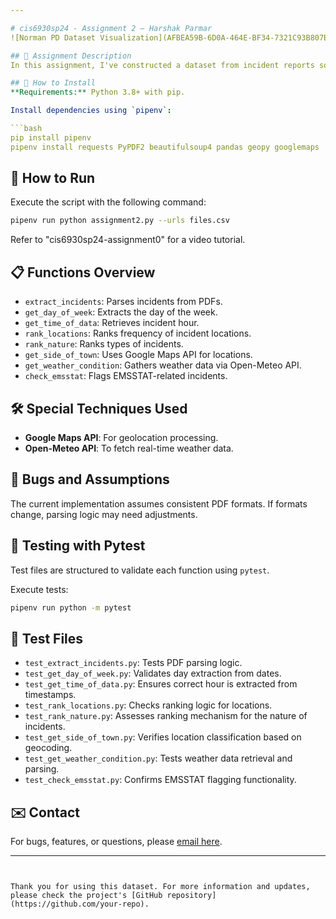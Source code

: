 ```yaml
---

# cis6930sp24 - Assignment 2 – Harshak Parmar
![Norman PD Dataset Visualization](AFBEA59B-6D0A-464E-BF34-7321C93B807B.webp "Norman PD Dataset Visualization")

## 📜 Assignment Description
In this assignment, I've constructed a dataset from incident reports sourced from PDF files. The data was structured into a pandas DataFrame after processing and extracting relevant information.

## 🔧 How to Install
**Requirements:** Python 3.8+ with pip.

Install dependencies using `pipenv`:

```bash
pip install pipenv
pipenv install requests PyPDF2 beautifulsoup4 pandas geopy googlemaps
```

## 🚀 How to Run
Execute the script with the following command:

```bash
pipenv run python assignment2.py --urls files.csv
```

Refer to "cis6930sp24-assignment0" for a video tutorial.

## 📋 Functions Overview
- `extract_incidents`: Parses incidents from PDFs.
- `get_day_of_week`: Extracts the day of the week.
- `get_time_of_data`: Retrieves incident hour.
- `rank_locations`: Ranks frequency of incident locations.
- `rank_nature`: Ranks types of incidents.
- `get_side_of_town`: Uses Google Maps API for locations.
- `get_weather_condition`: Gathers weather data via Open-Meteo API.
- `check_emsstat`: Flags EMSSTAT-related incidents.

## 🛠 Special Techniques Used
- **Google Maps API**: For geolocation processing.
- **Open-Meteo API**: To fetch real-time weather data.

## 🐞 Bugs and Assumptions
The current implementation assumes consistent PDF formats. If formats change, parsing logic may need adjustments.

## 🧪 Testing with Pytest
Test files are structured to validate each function using `pytest`.

Execute tests:

```bash
pipenv run python -m pytest
```

## 📄 Test Files

- `test_extract_incidents.py`: Tests PDF parsing logic.
- `test_get_day_of_week.py`: Validates day extraction from dates.
- `test_get_time_of_data.py`: Ensures correct hour is extracted from timestamps.
- `test_rank_locations.py`: Checks ranking logic for locations.
- `test_rank_nature.py`: Assesses ranking mechanism for the nature of incidents.
- `test_get_side_of_town.py`: Verifies location classification based on geocoding.
- `test_get_weather_condition.py`: Tests weather data retrieval and parsing.
- `test_check_emsstat.py`: Confirms EMSSTAT flagging functionality.

## ✉️ Contact
For bugs, features, or questions, please [email here](mailto:support@example.com).

---
```


Thank you for using this dataset. For more information and updates, please check the project's [GitHub repository](https://github.com/your-repo).


